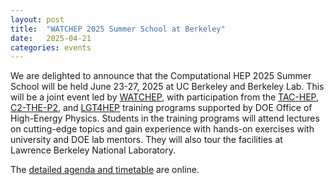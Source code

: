 ```yaml
---
layout: post
title:  "WATCHEP 2025 Summer School at Berkeley"
date:   2025-04-21
categories: events
---
```

We are delighted to announce that the Computational HEP 2025 Summer School will be held June 23-27, 2025 at UC Berkeley and Berkeley Lab.
This will be a joint event led by [WATCHEP](https://watchep.org), with participation from the [TAC-HEP](https://tac-hep.org), [C2-THE-P2](https://www.niu.edu/clas/physics/academics/graduate/traineeship.shtml), and [LGT4HEP](https://lgt4hep.github.io) training programs supported by DOE Office of High-Energy Physics.
Students in the training programs will attend lectures on cutting-edge topics and gain experience with hands-on exercises with university and DOE lab mentors.
They will also tour the facilities at Lawrence Berkeley National Laboratory.

The [detailed agenda and timetable](https://indico.cern.ch/event/1531818/) are online.
